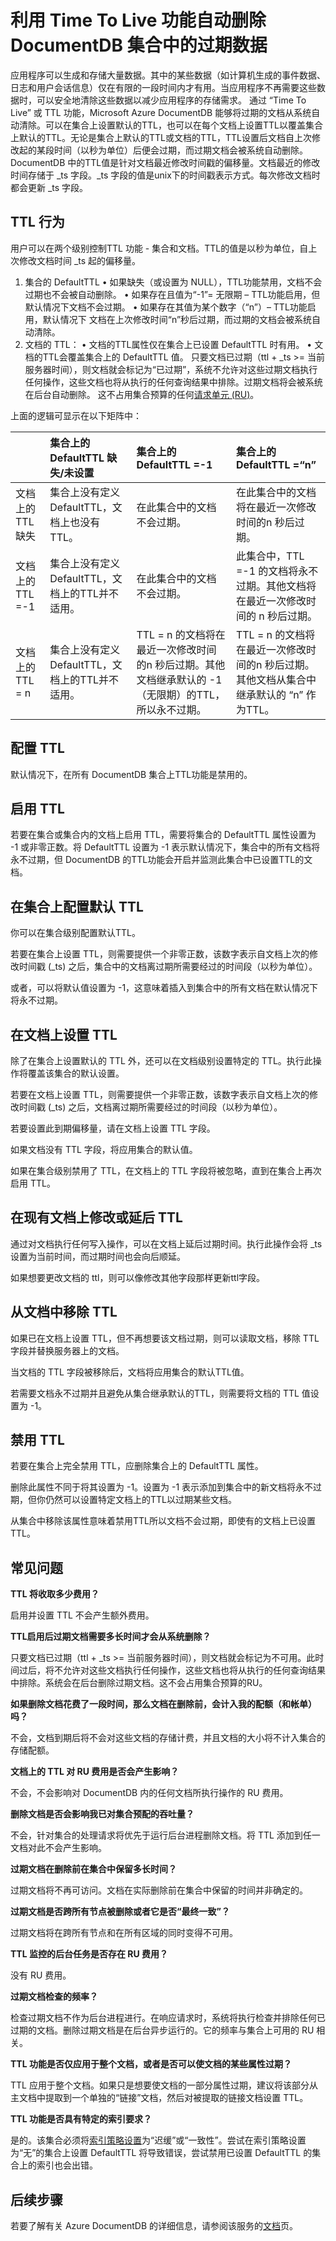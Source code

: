 <properties
   pageTitle="利用生存时间使 DocumentDB 中的数据过期 |Azure"
   description="通过 TTL 功能，Microsoft Azure DocumentDB 能够在一段时间后将文档自动从系统清除。"
   services="documentdb"
   documentationCenter=""
   keywords="生存时间"
   authors="kiratp"
   manager="jhubbard"
   editor=""/>

<tags
   ms.service="documentdb"
   ms.date="04/28/2016"
   wacn.date="06/29/2016"/>

# 利用 Time To Live 功能自动删除 DocumentDB 集合中的过期数据

应用程序可以生成和存储大量数据。其中的某些数据（如计算机生成的事件数据、日志和用户会话信息）仅在有限的一段时间内才有用。当应用程序不再需要这些数据时，可以安全地清除这些数据以减少应用程序的存储需求。
通过 “Time To Live” 或 TTL 功能，Microsoft Azure DocumentDB 能够将过期的文档从系统自动清除。可以在集合上设置默认的TTL，也可以在每个文档上设置TTL以覆盖集合上默认的TTL。无论是集合上默认的TTL或文档的TTL，TTL设置后文档自上次修改起的某段时间（以秒为单位）后便会过期，而过期文档会被系统自动删除。
DocumentDB 中的TTL值是针对文档最近修改时间戳的偏移量。文档最近的修改时间存储于 _ts 字段。_ts 字段的值是unix下的时间戳表示方式。每次修改文档时都会更新 _ts 字段。


## TTL 行为

用户可以在两个级别控制TTL 功能 - 集合和文档。TTL的值是以秒为单位，自上次修改文档时间 _ts 起的偏移量。
1.	集合的 DefaultTTL
•	如果缺失（或设置为 NULL），TTL功能禁用，文档不会过期也不会被自动删除。
•	如果存在且值为“-1”= 无限期 – TTL功能启用，但默认情况下文档不会过期。
•	如果存在其值为某个数字（“n”）– TTL功能启用，默认情况下 文档在上次修改时间“n”秒后过期，而过期的文档会被系统自动清除。
2.	文档的 TTL：
•	文档的TTL属性仅在集合上已设置 DefaultTTL 时有用。
•	文档的TTL会覆盖集合上的 DefaultTTL 值。
只要文档已过期（ttl + _ts >= 当前服务器时间），则文档就会标记为“已过期”，系统不允许对这些过期文档执行任何操作，这些文档也将从执行的任何查询结果中排除。过期文档将会被系统在后台自动删除。 这不占用集合预算的任何[请求单元 (RU)](/documentation/articles/documentdb-request-units)。

上面的逻辑可显示在以下矩阵中：

| | 集合上的 DefaultTTL 缺失/未设置 | 集合上的 DefaultTTL =-1 | 集合上的 DefaultTTL =“n”|
| ------------- |:-------------|:-------------|:-------------|
| 文档上的 TTL 缺失| 集合上没有定义DefaultTTL，文档上也没有TTL。 | 在此集合中的文档不会过期。 | 在此集合中的文档将在最近一次修改时间的n 秒后过期。 |
| 文档上的 TTL =-1 | 集合上没有定义DefaultTTL，文档上的TTL并不适用。| 在此集合中的文档不会过期。 | 此集合中，TTL =-1 的文档将永不过期。其他文档将在最近一次修改时间的 n 秒后过期。 |
| 文档上的 TTL = n | 集合上没有定义DefaultTTL，文档上的TTL并不适用。 | TTL = n 的文档将在最近一次修改时间的n 秒后过期。其他文档继承默认的 -1（无限期）的TTL，所以永不过期。 | TTL = n 的文档将在最近一次修改时间的n 秒后过期。其他文档从集合中继承默认的 “n” 作为TTL。 |


## 配置 TTL

默认情况下，在所有 DocumentDB 集合上TTL功能是禁用的。

## 启用 TTL

若要在集合或集合内的文档上启用 TTL，需要将集合的 DefaultTTL 属性设置为 -1 或非零正数。将 DefaultTTL 设置为 -1 表示默认情况下，集合中的所有文档将永不过期，但 DocumentDB 的TTL功能会开启并监测此集合中已设置TTL的文档。

## 在集合上配置默认 TTL

你可以在集合级别配置默认TTL。

若要在集合上设置 TTL，则需要提供一个非零正数，该数字表示自文档上次的修改时间戳 (_ts) 之后，集合中的文档离过期所需要经过的时间段（以秒为单位）。

或者，可以将默认值设置为 -1，这意味着插入到集合中的所有文档在默认情况下将永不过期。


## 在文档上设置 TTL

除了在集合上设置默认的 TTL 外，还可以在文档级别设置特定的 TTL。执行此操作将覆盖该集合的默认设置。

若要在文档上设置 TTL，则需要提供一个非零正数，该数字表示自文档上次的修改时间戳 (_ts) 之后，文档离过期所需要经过的时间段（以秒为单位）。

若要设置此到期偏移量，请在文档上设置 TTL 字段。

如果文档没有 TTL 字段，将应用集合的默认值。

如果在集合级别禁用了 TTL，在文档上的 TTL 字段将被忽略，直到在集合上再次启用 TTL。



## 在现有文档上修改或延后 TTL

通过对文档执行任何写入操作，可以在文档上延后过期时间。执行此操作会将 _ts 设置为当前时间，而过期时间也会向后顺延。

如果想要更改文档的 ttl，则可以像修改其他字段那样更新ttl字段。



## 从文档中移除 TTL

如果已在文档上设置 TTL，但不再想要该文档过期，则可以读取文档，移除 TTL 字段并替换服务器上的文档。

当文档的 TTL 字段被移除后，文档将应用集合的默认TTL值。

若需要文档永不过期并且避免从集合继承默认的TTL，则需要将文档的 TTL 值设置为 -1。



## 禁用 TTL

若要在集合上完全禁用 TTL，应删除集合上的 DefaultTTL 属性。

删除此属性不同于将其设置为 -1。设置为 -1 表示添加到集合中的新文档将永不过期，但你仍然可以设置特定文档上的TTL以过期某些文档。

从集合中移除该属性意味着禁用TTL所以文档不会过期，即使有的文档上已设置TTL。



## 常见问题

**TTL 将收取多少费用？**

启用并设置 TTL 不会产生额外费用。

**TTL启用后过期文档需要多长时间才会从系统删除？**

只要文档已过期（ttl + _ts >= 当前服务器时间），则文档就会标记为不可用。此时间过后，将不允许对这些文档执行任何操作，这些文档也将从执行的任何查询结果中排除。系统会在后台删除过期文档。这不会占用集合预算的RU。

**如果删除文档花费了一段时间，那么文档在删除前，会计入我的配额（和帐单）吗？**

不会，文档到期后将不会对这些文档的存储计费，并且文档的大小将不计入集合的存储配额。

**文档上的 TTL 对 RU 费用是否会产生影响？**

不会，不会影响对 DocumentDB 内的任何文档所执行操作的 RU 费用。

**删除文档是否会影响我已对集合预配的吞吐量？**

不会，针对集合的处理请求将优先于运行后台进程删除文档。将 TTL 添加到任一文档对此不会产生影响。

**过期文档在删除前在集合中保留多长时间？**

过期文档将不再可访问。文档在实际删除前在集合中保留的时间并非确定的。

**过期文档是否跨所有节点被删除或者它是否“最终一致”？**

过期文档将在跨所有节点和在所有区域的同时变得不可用。

**TTL 监控的后台任务是否存在 RU 费用？**

没有 RU 费用。

**过期文档检查的频率？**

检查过期文档不作为后台进程进行。在响应请求时，系统将执行检查并排除任何已过期的文档。删除过期文档是在后台异步运行的。它的频率与集合上可用的 RU 相关。

**TTL 功能是否仅应用于整个文档，或者是否可以使文档的某些属性过期？**

TTL 应用于整个文档。如果只是想要使文档的一部分属性过期，建议将该部分从主文档中提取到一个单独的“链接”文档，然后对被提取的链接文档设置 TTL。


**TTL 功能是否具有特定的索引要求？**

是的。该集合必须将[索引策略设置](/documentation/articles/documentdb-indexing-policies)为“迟缓”或“一致性”。尝试在索引策略设置为“无”的集合上设置 DefaultTTL 将导致错误，尝试禁用已设置 DefaultTTL 的集合上的索引也会出错。


## 后续步骤

若要了解有关 Azure DocumentDB 的详细信息，请参阅该服务的[文档](/documentation/services/documentdb/)页。


<!---HONumber=Mooncake_0627_2016-->